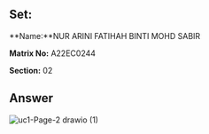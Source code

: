 ## Set:

**Name:**NUR ARINI FATIHAH BINTI MOHD SABIR

**Matrix No:** A22EC0244

**Section:** 02

## Answer
![uc1-Page-2 drawio (1)](https://github.com/drshahizan/software-engineering/assets/128214992/f28a0e6d-349e-43b7-a335-40eaad0a5f1d)
